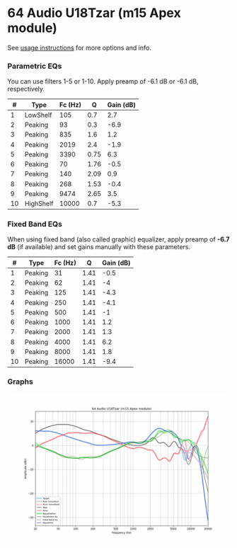# 64 Audio U18Tzar (m15 Apex module)
See [usage instructions](https://github.com/jaakkopasanen/AutoEq#usage) for more options and info.

### Parametric EQs
You can use filters 1-5 or 1-10. Apply preamp of -6.1 dB or -6.1 dB, respectively.

|   # | Type      |   Fc (Hz) |    Q |   Gain (dB) |
|-----|-----------|-----------|------|-------------|
|   1 | LowShelf  |       105 | 0.7  |         2.7 |
|   2 | Peaking   |        93 | 0.3  |        -6.9 |
|   3 | Peaking   |       835 | 1.6  |         1.2 |
|   4 | Peaking   |      2019 | 2.4  |        -1.9 |
|   5 | Peaking   |      3390 | 0.75 |         6.3 |
|   6 | Peaking   |        70 | 1.76 |        -0.5 |
|   7 | Peaking   |       140 | 2.09 |         0.9 |
|   8 | Peaking   |       268 | 1.53 |        -0.4 |
|   9 | Peaking   |      9474 | 2.65 |         3.5 |
|  10 | HighShelf |     10000 | 0.7  |        -5.3 |

### Fixed Band EQs
When using fixed band (also called graphic) equalizer, apply preamp of **-6.7 dB** (if available) and set gains manually with these parameters.

|   # | Type    |   Fc (Hz) |    Q |   Gain (dB) |
|-----|---------|-----------|------|-------------|
|   1 | Peaking |        31 | 1.41 |        -0.5 |
|   2 | Peaking |        62 | 1.41 |        -4   |
|   3 | Peaking |       125 | 1.41 |        -4.3 |
|   4 | Peaking |       250 | 1.41 |        -4.1 |
|   5 | Peaking |       500 | 1.41 |        -1   |
|   6 | Peaking |      1000 | 1.41 |         1.2 |
|   7 | Peaking |      2000 | 1.41 |         1.3 |
|   8 | Peaking |      4000 | 1.41 |         6.2 |
|   9 | Peaking |      8000 | 1.41 |         1.8 |
|  10 | Peaking |     16000 | 1.41 |        -9.4 |

### Graphs
![](./64%20Audio%20U18Tzar%20(m15%20Apex%20module).png)
